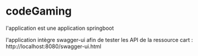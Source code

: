 # codeGaming


l'application est une application springboot

l'application intègre swagger-ui afin de tester les API de la ressource cart : http://localhost:8080/swagger-ui.html
